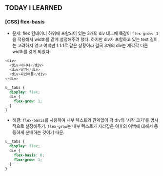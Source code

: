 ## TODAY I LEARNED

### [CSS] flex-basis

- 문제: flex 컨테이너 하위에 포함되어 있는 3개의 div 태그에 똑같이 `flex-grow: 1`을 적용해서 width를 같게 설정해주려 했다. 하지만 div가 포함하고 있는 text 길이는 고려하지 않고 여백만 1:1:1로 같은 상황이라 결국 3개의 div는 제각각 다른 width를 갖게 되었다.

```javascript
<div>
  <div>바나나</div>
  <div>딸기</div>
  <div>파인애플</div>
</div>
```

```scss
&__tabs {
  display: flex;
  div {
    flex-grow: 1;
  }
}
```

- 해결: `flex-basis`를 사용하여 내부 텍스트와 관계없이 각 div의 '시작 크기'를 명시적으로 설정해주기. `flex-grow`는 내부 텍스트가 자리잡은 이후의 여백에 대해서 동등하게 분배하는 것이기 때문.

```scss
&__tabs {
  display: flex;
  div {
    flex-basis: 0;
    flex-grow: 1;
  }
}
```

